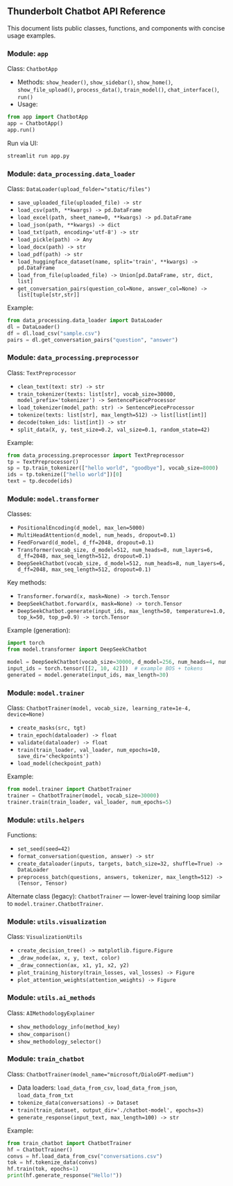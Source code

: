 ## Thunderbolt Chatbot API Reference

This document lists public classes, functions, and components with concise usage examples.

### Module: `app`

Class: `ChatbotApp`
- Methods: `show_header()`, `show_sidebar()`, `show_home()`, `show_file_upload()`, `process_data()`, `train_model()`, `chat_interface()`, `run()`
- Usage:
```python
from app import ChatbotApp
app = ChatbotApp()
app.run()
```

Run via UI:
```bash
streamlit run app.py
```

### Module: `data_processing.data_loader`

Class: `DataLoader(upload_folder="static/files")`
- `save_uploaded_file(uploaded_file) -> str`
- `load_csv(path, **kwargs) -> pd.DataFrame`
- `load_excel(path, sheet_name=0, **kwargs) -> pd.DataFrame`
- `load_json(path, **kwargs) -> dict`
- `load_txt(path, encoding='utf-8') -> str`
- `load_pickle(path) -> Any`
- `load_docx(path) -> str`
- `load_pdf(path) -> str`
- `load_huggingface_dataset(name, split='train', **kwargs) -> pd.DataFrame`
- `load_from_file(uploaded_file) -> Union[pd.DataFrame, str, dict, list]`
- `get_conversation_pairs(question_col=None, answer_col=None) -> list[tuple[str,str]]`

Example:
```python
from data_processing.data_loader import DataLoader
dl = DataLoader()
df = dl.load_csv("sample.csv")
pairs = dl.get_conversation_pairs("question", "answer")
```

### Module: `data_processing.preprocessor`

Class: `TextPreprocessor`
- `clean_text(text: str) -> str`
- `train_tokenizer(texts: list[str], vocab_size=30000, model_prefix='tokenizer') -> SentencePieceProcessor`
- `load_tokenizer(model_path: str) -> SentencePieceProcessor`
- `tokenize(texts: list[str], max_length=512) -> list[list[int]]`
- `decode(token_ids: list[int]) -> str`
- `split_data(X, y, test_size=0.2, val_size=0.1, random_state=42)`

Example:
```python
from data_processing.preprocessor import TextPreprocessor
tp = TextPreprocessor()
sp = tp.train_tokenizer(["hello world", "goodbye"], vocab_size=8000)
ids = tp.tokenize(["hello world"])[0]
text = tp.decode(ids)
```

### Module: `model.transformer`

Classes:
- `PositionalEncoding(d_model, max_len=5000)`
- `MultiHeadAttention(d_model, num_heads, dropout=0.1)`
- `FeedForward(d_model, d_ff=2048, dropout=0.1)`
- `Transformer(vocab_size, d_model=512, num_heads=8, num_layers=6, d_ff=2048, max_seq_length=512, dropout=0.1)`
- `DeepSeekChatbot(vocab_size, d_model=512, num_heads=8, num_layers=6, d_ff=2048, max_seq_length=512, dropout=0.1)`

Key methods:
- `Transformer.forward(x, mask=None) -> torch.Tensor`
- `DeepSeekChatbot.forward(x, mask=None) -> torch.Tensor`
- `DeepSeekChatbot.generate(input_ids, max_length=50, temperature=1.0, top_k=50, top_p=0.9) -> torch.Tensor`

Example (generation):
```python
import torch
from model.transformer import DeepSeekChatbot

model = DeepSeekChatbot(vocab_size=30000, d_model=256, num_heads=4, num_layers=4)
input_ids = torch.tensor([[2, 10, 42]])  # example BOS + tokens
generated = model.generate(input_ids, max_length=30)
```

### Module: `model.trainer`

Class: `ChatbotTrainer(model, vocab_size, learning_rate=1e-4, device=None)`
- `create_masks(src, tgt)`
- `train_epoch(dataloader) -> float`
- `validate(dataloader) -> float`
- `train(train_loader, val_loader, num_epochs=10, save_dir='checkpoints')`
- `load_model(checkpoint_path)`

Example:
```python
from model.trainer import ChatbotTrainer
trainer = ChatbotTrainer(model, vocab_size=30000)
trainer.train(train_loader, val_loader, num_epochs=5)
```

### Module: `utils.helpers`

Functions:
- `set_seed(seed=42)`
- `format_conversation(question, answer) -> str`
- `create_dataloader(inputs, targets, batch_size=32, shuffle=True) -> DataLoader`
- `preprocess_batch(questions, answers, tokenizer, max_length=512) -> (Tensor, Tensor)`

Alternate class (legacy): `ChatbotTrainer` — lower-level training loop similar to `model.trainer.ChatbotTrainer`.

### Module: `utils.visualization`

Class: `VisualizationUtils`
- `create_decision_tree() -> matplotlib.figure.Figure`
- `_draw_node(ax, x, y, text, color)`
- `_draw_connection(ax, x1, y1, x2, y2)`
- `plot_training_history(train_losses, val_losses) -> Figure`
- `plot_attention_weights(attention_weights) -> Figure`

### Module: `utils.ai_methods`

Class: `AIMethodologyExplainer`
- `show_methodology_info(method_key)`
- `show_comparison()`
- `show_methodology_selector()`

### Module: `train_chatbot`

Class: `ChatbotTrainer(model_name="microsoft/DialoGPT-medium")`
- Data loaders: `load_data_from_csv`, `load_data_from_json`, `load_data_from_txt`
- `tokenize_data(conversations) -> Dataset`
- `train(train_dataset, output_dir='./chatbot-model', epochs=3)`
- `generate_response(input_text, max_length=100) -> str`

Example:
```python
from train_chatbot import ChatbotTrainer
hf = ChatbotTrainer()
convs = hf.load_data_from_csv("conversations.csv")
tok = hf.tokenize_data(convs)
hf.train(tok, epochs=1)
print(hf.generate_response("Hello!"))
```

